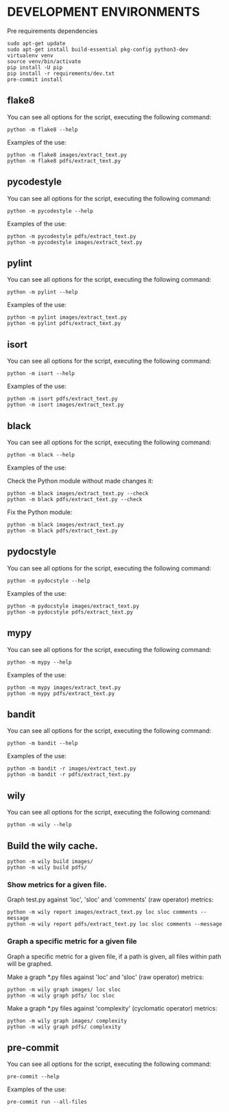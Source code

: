 # DEVELOPMENT ENVIRONMENTS

Pre requirements dependencies

```console
sudo apt-get update
sudo apt-get install build-essential pkg-config python3-dev
virtualenv venv
source venv/bin/activate
pip install -U pip
pip install -r requirements/dev.txt
pre-commit install
```

## flake8

You can see all options for the script, executing the following command:

```console
python -m flake8 --help
```

Examples of the use:

```console
python -m flake8 images/extract_text.py
python -m flake8 pdfs/extract_text.py
```

## pycodestyle

You can see all options for the script, executing the following command:

```console
python -m pycodestyle --help
```

Examples of the use:

```console
python -m pycodestyle pdfs/extract_text.py
python -m pycodestyle images/extract_text.py
```

## pylint

You can see all options for the script, executing the following command:

```console
python -m pylint --help
```

Examples of the use:

```console
python -m pylint images/extract_text.py
python -m pylint pdfs/extract_text.py
```

## isort

You can see all options for the script, executing the following command:

```console
python -m isort --help
```

Examples of the use:

```console
python -m isort pdfs/extract_text.py
python -m isort images/extract_text.py
```

## black

You can see all options for the script, executing the following command:

```console
python -m black --help
```

Examples of the use:

Check the Python module without made changes it:

```console
python -m black images/extract_text.py --check
python -m black pdfs/extract_text.py --check
```

Fix the Python module:

```console
python -m black images/extract_text.py
python -m black pdfs/extract_text.py
```

## pydocstyle

You can see all options for the script, executing the following command:

```console
python -m pydocstyle --help
```

Examples of the use:

```console
python -m pydocstyle images/extract_text.py
python -m pydocstyle pdfs/extract_text.py
```

## mypy

You can see all options for the script, executing the following command:

```console
python -m mypy --help
```

Examples of the use:

```console
python -m mypy images/extract_text.py
python -m mypy pdfs/extract_text.py
```

## bandit

You can see all options for the script, executing the following command:

```console
python -m bandit --help
```

Examples of the use:

```console
python -m bandit -r images/extract_text.py
python -m bandit -r pdfs/extract_text.py
```

## wily

You can see all options for the script, executing the following command:

```console
python -m wily --help
```

## Build the wily cache.

```console
python -m wily build images/
python -m wily build pdfs/
```

### Show metrics for a given file.

Graph test.py against 'loc', 'sloc' and 'comments' (raw operator) metrics:

```console
python -m wily report images/extract_text.py loc sloc comments --message
python -m wily report pdfs/extract_text.py loc sloc comments --message
```

### Graph a specific metric for a given file

Graph a specific metric for a given file, if a path is given, all files
within path will be graphed.

Make a graph *.py files against 'loc' and 'sloc' (raw operator) metrics:

```console
python -m wily graph images/ loc sloc
python -m wily graph pdfs/ loc sloc
```

Make a graph *.py files against 'complexity' (cyclomatic operator) metrics:

```console
python -m wily graph images/ complexity
python -m wily graph pdfs/ complexity
```

## pre-commit

You can see all options for the script, executing the following command:

```console
pre-commit --help
```

Examples of the use:

```console
pre-commit run --all-files
```
